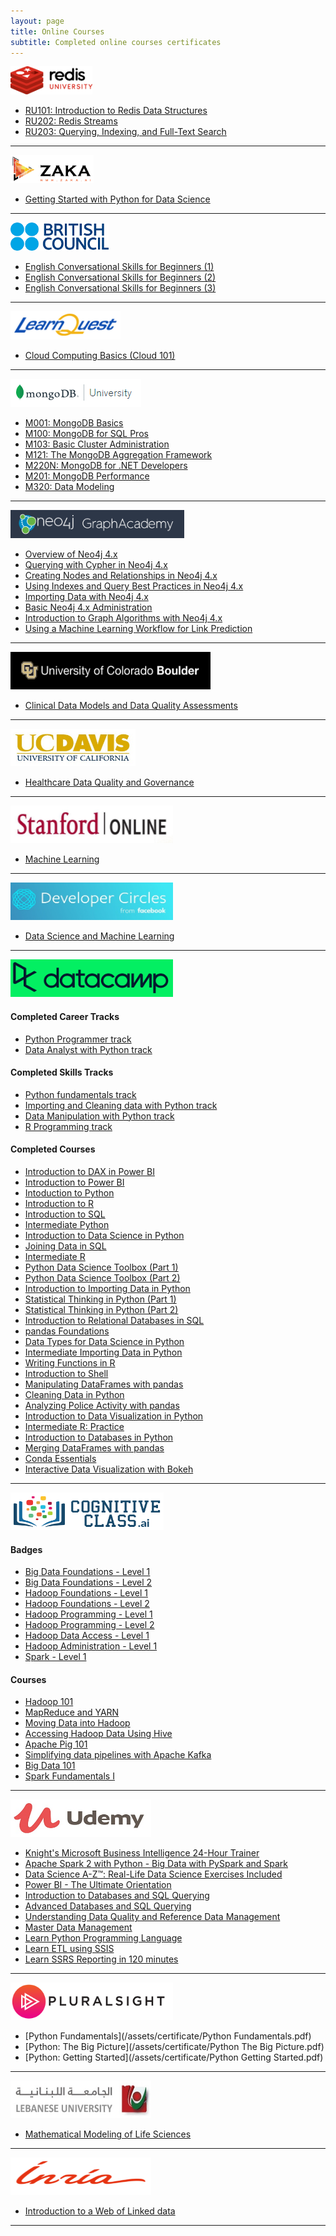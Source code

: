 ```yaml
---
layout: page
title: Online Courses
subtitle: Completed online courses certificates
---
```


<a href="https://university.redis.com/"><img src="/assets/img/websites/redisuniveristy.png" height="45pt" /></a>

- [RU101: Introduction to Redis Data Structures](https://university.redis.com/certificates/eb21e79a917640c78ceae2e52ab01cbc)
- [RU202: Redis Streams](https://university.redis.com/certificates/74a0f078a8fa4066a9f81c8dedd71b3c)
- [RU203: Querying, Indexing, and Full-Text Search](https://university.redis.com/certificates/275e9f61907c49a3bd07ea98995c3992)

-------------------------------------------

<a href="https://academy.zaka.ai/"><img src="/assets/img/websites/zaka.png" height="45pt" /></a>

- [Getting Started with Python for Data Science](https://academy.zaka.ai/certificates/paidxidpbv)

-------------------------------------------

<a href="https://www.britishcouncil.org.lb/en"><img src="/assets/img/websites/britishcouncil.png" height="45pt" /></a>

- [English Conversational Skills for Beginners (1)](https://courses.edraak.org/certificates/6bf6ab0ef80c4be9a84b7b35aa5a4a25)
- [English Conversational Skills for Beginners (2)](https://courses.edraak.org/certificates/681ed66a7e2444838eccd218bafb5931)
- [English Conversational Skills for Beginners (3)](https://courses.edraak.org/certificates/94bc0bf8e98b4306ae613d5abc82598c)

-------------------------------------------

<a href="https://www.learnquest.cz/"><img src="/assets/img/websites/LearnQuest.png" height="45pt" /></a>

- [Cloud Computing Basics (Cloud 101)](https://coursera.org/share/89922b82bcce31e424fdb05a41dffb0d)

-------------------------------------------

<a href="https://university.mongodb.com/"><img src="/assets/img/websites/mongodbuniversity.png" height="45pt" /></a>

- [M001: MongoDB Basics](https://university.mongodb.com/course_completion/58cd2549-a304-4af6-870a-3078565cb01b?utm_source=copy&utm_medium=social&utm_campaign=university_social_sharing)
- [M100: MongoDB for SQL Pros](https://university.mongodb.com/course_completion/63216e50-49a8-4471-9394-d9954f5ba8f3?utm_source=copy&utm_medium=social&utm_campaign=university_social_sharing)
- [M103: Basic Cluster Administration](https://university.mongodb.com/course_completion/e822bb9e-5a86-4b50-a61d-1f8c9e866d81?utm_source=copy&utm_medium=social&utm_campaign=university_social_sharing)
- [M121: The MongoDB Aggregation Framework](https://university.mongodb.com/course_completion/df86bb7c-d93b-408a-8b81-fd40ae1f9dd8?utm_source=copy&utm_medium=social&utm_campaign=university_social_sharing)
- [M220N: MongoDB for .NET Developers](https://university.mongodb.com/course_completion/6a5d8e52-0a7c-4aa5-9a9d-ae25e5fccba4?utm_source=copy&utm_medium=social&utm_campaign=university_social_sharing)
- [M201: MongoDB Performance](https://university.mongodb.com/course_completion/6243952f-e1ae-4e7b-89ca-23d0f4807f3a?utm_source=copy&utm_medium=social&utm_campaign=university_social_sharing)
- [M320: Data Modeling](https://university.mongodb.com/course_completion/d18fa3f9-a918-476b-a679-acdf9ffa513d?utm_source=copy&utm_medium=social&utm_campaign=university_social_sharing)

-----------------

<a href="https://neo4j.com/graphacademy/"><img src="/assets/img/websites/graphacademy.png" height="45pt" /></a>

- [Overview of Neo4j 4.x](https://graphacademy.neo4j.com/training/certificates/1e383724c66e57140f668cabfd41f2f8fc275fcfd6279131c09d8b29e19ca96a.pdf)
- [Querying with Cypher in Neo4j 4.x](https://graphacademy.neo4j.com/training/certificates/de5ba8767972acf5b82877eeb6cb0f671ac4298068a906a513cf9ef49ff1518d.pdf)
- [Creating Nodes and Relationships in Neo4j 4.x](https://graphacademy.neo4j.com/training/certificates/78d4b514a8be13fa7cff9399604d1e684f45321d99a68107658fcf533f597e53.pdf)
- [Using Indexes and Query Best Practices in Neo4j 4.x](https://graphacademy.neo4j.com/training/certificates/b31055c66cedbaeade5278f78fb0dceca4be8052c010fdc3a4a9d1b1494d7f39.pdf)
- [Importing Data with Neo4j 4.x](https://graphacademy.neo4j.com/training/certificates/55af0cea09c712e1433b1bc42500757a27d6deb411e43df09126567752749521.pdf)
- [Basic Neo4j 4.x Administration](https://graphacademy.neo4j.com/training/certificates/c8e1bb17e62147679cb34dcf39cc52dfeb5092535564943df5fc674a5a42743e.pdf)
- [Introduction to Graph Algorithms with Neo4j 4.x](https://graphacademy.neo4j.com/training/certificates/457d4489122bb2773b016e2604f29c4b27fe605cbf0ca0f5cfc768473e72079a.pdf)
- [Using a Machine Learning Workflow for Link Prediction](https://graphacademy.neo4j.com/training/certificates/6bb553e9411a76c2a87d0d2bc45c330dbd98a132c05d2e2ddb54096e82a636bf.pdf)

-----------------
<a href="https://www.colorado.edu/"><img src="/assets/img/websites/colorado.PNG" width="320pt" height="60pt" /></a>

- [ Clinical Data Models and Data Quality Assessments](https://www.coursera.org/account/accomplishments/certificate/WGV5V3D4F3TV)

-----------------
<a href="https://www.ucdavis.edu/"><img src="/assets/img/websites/ucdavis.jpg" width="200pt" height="60pt" /></a>

- [Healthcare Data Quality and Governance](https://www.coursera.org/account/accomplishments/verify/XTQ9T2JX7T3B)

-----------------

<a href="https://online.stanford.edu/"><img src="/assets/img/websites/stanfordonline_logo.png" width="260pt" height="60pt" /></a>

- [Machine Learning](https://www.coursera.org/account/accomplishments/verify/EAKTMGVS9WGE)

-----------------

<a href="https://developers.facebook.com/developercircles/"><img src="/assets/img/websites/FacebookDeveloperCirclesHero.jpg" width="260pt" height="60pt" /></a>

- [Data Science and Machine Learning](https://courses.edraak.org/certificates/64d173fcaa1d41d1bf3e2c36f58b526d)

-----------------

<a href="https://datacamp.com"><img src="/assets/img/websites/datacamp.png" width="260pt" height="60pt" /></a>

#### Completed Career Tracks

- [Python Programmer track](https://www.datacamp.com/statement-of-accomplishment/track/bc114332e5a40c4329c028994be45c8a6b69915b)
- [Data Analyst with Python track](https://www.datacamp.com/statement-of-accomplishment/track/992afaf2faf8f41681fd8bd0430b4d354221f3b4)

#### Completed Skills Tracks

- [Python fundamentals track](https://www.datacamp.com/statement-of-accomplishment/track/dc4cecf12cdbcc2b35f0f6d78950160e4d88a7fb)
- [Importing and Cleaning data with Python track](https://www.datacamp.com/statement-of-accomplishment/track/6e8d361dafb482707d936e8c1d339027c937070e)
- [Data Manipulation with Python track](https://www.datacamp.com/statement-of-accomplishment/track/913af0ae79370ec54a7e968f56b7efb87773e670)
- [R Programming track](https://www.datacamp.com/statement-of-accomplishment/track/a76049a9a61cf80272b28a01ccd1aec6afab380c)

#### Completed Courses

- [Introduction to DAX in Power BI](https://www.datacamp.com/statement-of-accomplishment/course/327cef54f0fb4aa885d7209c3f4fc73149ee55f2)
- [Introduction to Power BI](https://www.datacamp.com/statement-of-accomplishment/course/d07523a1826970ccb003837e8a954fcc0b468f08)
- [Intoduction to Python](https://www.datacamp.com/statement-of-accomplishment/course/207c37860ff264bb660a462071eff6e800164424)
- [Introduction to R](https://www.datacamp.com/statement-of-accomplishment/course/f99748866482a000e1028af1f430d7073aed26ae)
- [Introduction to SQL](https://www.datacamp.com/statement-of-accomplishment/course/902c88ce905b6ef1743e16ac7d42c53d7aff8858)
- [Intermediate Python](https://www.datacamp.com/statement-of-accomplishment/course/3def6605edb5736b514ecdad2d84e544804664ff)
- [Introduction to Data Science in Python](https://www.datacamp.com/statement-of-accomplishment/course/b0f8604372147525d2686bfe8a9b9c0ea61eae7c)
- [Joining Data in SQL](https://www.datacamp.com/statement-of-accomplishment/course/de90c899ca33c1187a496bae880bc45038f1ff49)
- [Intermediate R](https://www.datacamp.com/statement-of-accomplishment/course/de90c899ca33c1187a496bae880bc45038f1ff49)
- [Python Data Science Toolbox (Part 1)](https://www.datacamp.com/statement-of-accomplishment/course/efd69e6b3d06f9f36389c2ef0683141d5cfe4ca1)
- [Python Data Science Toolbox (Part 2)](https://www.datacamp.com/statement-of-accomplishment/course/eca02b79f6194a9d461bfcc4076f5aa532957af0)
- [Introduction to Importing Data in Python](https://www.datacamp.com/statement-of-accomplishment/course/9499117747937f8928ec2cf4fad470d7844e6b52)
- [Statistical Thinking in Python (Part 1)](https://www.datacamp.com/statement-of-accomplishment/course/e448904d76b9283cdcc9374d289f02015db66f5d)
- [Statistical Thinking in Python (Part 2)](https://www.datacamp.com/statement-of-accomplishment/course/c91e41ca670907f5ac4b8e1a1e8f3af5f8a87d97)
- [Introduction to Relational Databases in SQL](https://www.datacamp.com/statement-of-accomplishment/course/8a334d53ba370e96ceb7bad4f4d8364715a26092)
- [pandas Foundations](https://www.datacamp.com/statement-of-accomplishment/course/91b3c8964f4ae6329e4430195f206e890771e86e)
- [Data Types for Data Science in Python](https://www.datacamp.com/statement-of-accomplishment/course/c977f6491444bf8d3d66d54ceb5c45cb39ffc8e5)
- [Intermediate Importing Data in Python](https://www.datacamp.com/statement-of-accomplishment/course/f82ef7b55a6764a38d648beff3c2fd88af17df9a)
- [Writing Functions in R](https://www.datacamp.com/statement-of-accomplishment/course/dea4908c805496f58275b8fca7f3c7cd22d74cd3)
- [Introduction to Shell](https://www.datacamp.com/statement-of-accomplishment/course/c6a2ba3ce3961328d1c58d69a237cd9711499453)
- [Manipulating DataFrames with pandas](https://www.datacamp.com/statement-of-accomplishment/course/917d70666ad833350eb6c9c3bcd29a32b71d46d7)
- [Cleaning Data in Python](https://www.datacamp.com/statement-of-accomplishment/course/b50f966559fe9aa830c00e6601191070957d4f78)
- [Analyzing Police Activity with pandas](https://www.datacamp.com/statement-of-accomplishment/course/c798abe97992d6edb63ab9e6b46af5c50ab0ee14)
- [Introduction to Data Visualization in Python](https://www.datacamp.com/statement-of-accomplishment/course/4f9fcdf4ed9f854c05880d0bf63bf6cda2e0d880)
- [Intermediate R: Practice](https://www.datacamp.com/statement-of-accomplishment/course/201c9ce8c4c6191f82d44e462e57ba5bcd5cc4af)
- [Introduction to Databases in Python](https://www.datacamp.com/statement-of-accomplishment/course/65dba8ded2a0842f635b85f7b5f9fee533bd4830)
- [Merging DataFrames with pandas](https://www.datacamp.com/statement-of-accomplishment/course/81ddbfee632159899964b118b7c294bd86941448)
- [Conda Essentials](https://www.datacamp.com/statement-of-accomplishment/course/2e0d5a16460b34b5b99163a30abc076eb2a3c0b7)
- [Interactive Data Visualization with Bokeh](https://www.datacamp.com/statement-of-accomplishment/course/e4e0204a34ec14c22bc006b254cd8b9842af532b)

-----------------

<a href="https://cognitiveclass.ai"><img src="/assets/img/websites/cognitive-class-logo.png" width="245pt" height="60pt" /></a>

#### Badges

- [Big Data Foundations - Level 1](https://www.youracclaim.com/badges/e23605be-e408-451c-bcfe-39bb42530df7)
- [Big Data Foundations - Level 2](https://www.youracclaim.com/badges/1450b59b-de55-487a-a1f9-9303a21bcf4d/public_url)
- [Hadoop Foundations - Level 1](https://www.youracclaim.com/badges/e5029498-44de-4e7e-b2a8-3e268a7bdb38)
- [Hadoop Foundations - Level 2](https://www.youracclaim.com/badges/b7a4bfad-88d0-4730-b92f-847a5671c921/public_url)
- [Hadoop Programming - Level 1](https://www.youracclaim.com/badges/9d991a75-7c56-4114-8a0b-4f61336f21f4)
- [Hadoop Programming - Level 2](https://www.youracclaim.com/badges/9c1674b3-1031-4c5f-9f71-45db878f36e3/public_url)
- [Hadoop Data Access - Level 1](https://www.youracclaim.com/badges/2a303088-e86b-4c31-b0c9-7f30aa01619f)
- [Hadoop Administration - Level 1](https://www.youracclaim.com/badges/afe82f3e-6877-43c6-bf61-9dab0e370fb3)
- [Spark - Level 1](https://www.youracclaim.com/badges/a61ba205-d156-40df-a25d-a445bd2066bc)


#### Courses

- [Hadoop 101](https://courses.cognitiveclass.ai/certificates/d1672c709f574aba8c45926f6442f17f)
- [MapReduce and YARN](https://courses.cognitiveclass.ai/certificates/a70e5f58feb6454f9cc048a7d481c032)
- [Moving Data into Hadoop](https://courses.cognitiveclass.ai/certificates/8b6e4e41b87a460688dcc287520f50c2)
- [Accessing Hadoop Data Using Hive](https://courses.cognitiveclass.ai/certificates/65dcc40e05f44832ac52e0c846428b91)
- [Apache Pig 101](https://courses.cognitiveclass.ai/certificates/e1d66ac0d0074cfb91697e6937452291)
- [Simplifying data pipelines with Apache Kafka](https://courses.cognitiveclass.ai/certificates/3a063979420c46c79f20b3e942167bb6)
- [Big Data 101](https://courses.cognitiveclass.ai/certificates/1465e847bcae4fddb8529f6500533263)
- [Spark Fundamentals I](https://courses.cognitiveclass.ai/certificates/64c315258d094eacafb798b491ce6564)

-----------------

<a href="https://udemy.com"><img src="/assets/img/websites/udemy.jpg" width="225pt" height="60pt" /></a>

- [Knight's Microsoft Business Intelligence 24-Hour Trainer](https://www.udemy.com/certificate/UC-F5BJ3JLJ/)
- [Apache Spark 2 with Python - Big Data with PySpark and Spark](https://www.udemy.com/certificate/UC-N7RHUZRB/)
- [Data Science A-Z™: Real-Life Data Science Exercises Included](https://www.udemy.com/certificate/UC-5SEAFJTJ/)
- [Power BI - The Ultimate Orientation](https://www.udemy.com/certificate/UC-43L71OQX/)
- [Introduction to Databases and SQL Querying](https://www.udemy.com/certificate/UC-UWGYU4UW/)
- [Advanced Databases and SQL Querying](https://www.udemy.com/certificate/UC-NS86RKK5/)
- [Understanding Data Quality and Reference Data Management](https://www.udemy.com/certificate/UC-P1DG8L1P/)
- [Master Data Management](https://www.udemy.com/certificate/UC-HO6OI79K/)
- [Learn Python Programming Language](https://www.udemy.com/certificate/UC-UFJYENKL/)
- [Learn ETL using SSIS](https://www.udemy.com/certificate/UC-X4EB1KZG/)
- [Learn SSRS Reporting in 120 minutes](https://www.udemy.com/certificate/UC-K7RC2MKG/)

-----------------

<a href="https://pluralsight.com"><img src="/assets/img/websites/pluralsight1.png" width="260pt" height="60pt" /></a>

- [Python Fundamentals](/assets/certificate/Python Fundamentals.pdf)
- [Python: The Big Picture](/assets/certificate/Python The Big Picture.pdf)
- [Python: Getting Started](/assets/certificate/Python Getting Started.pdf)

-----------------

<a href="https://ul.edu.lb"><img src="/assets/img/websites/LU-banner.jpg" width="225pt" height="60pt" /></a>

- [Mathematical Modeling of Life Sciences](/assets/certificate/UL_LamaLab.jpg)

-----------------

<a href="https://inria.fr"><img src="/assets/img/websites/220px-Inr_logo_fr_rouge.png" width="225pt" height="60pt" /></a>

- [Introduction to a Web of Linked data](https://www.fun-mooc.fr/media/attestations/attestation_suivi_course-v1:inria+41013+self-paced_cd5351f969779cd2fcddfed921426b78.pdf)

-----------------
